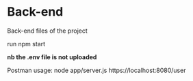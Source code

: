 # Back-end
Back-end files of the project

run npm start


**nb the .env file is not uploaded**


Postman usage:
node app/server.js
https://localhost:8080/user